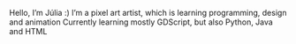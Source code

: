Hello, I’m Júlia :)
I’m a pixel art artist, which is learning programming, design and animation
Currently learning mostly GDScript, but also Python, Java and HTML

